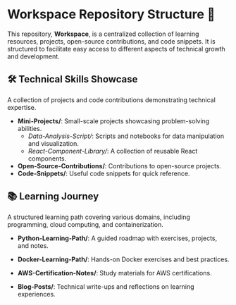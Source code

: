 # Workspace Repository Structure 🚀

This repository, **Workspace**, is a centralized collection of learning resources, projects, open-source contributions, and code snippets. It is structured to facilitate easy access to different aspects of technical growth and development.

## 🛠 Technical Skills Showcase
A collection of projects and code contributions demonstrating technical expertise.

- **Mini-Projects/**: Small-scale projects showcasing problem-solving abilities.
  - *Data-Analysis-Script/*: Scripts and notebooks for data manipulation and visualization.
  - *React-Component-Library/*: A collection of reusable React components.
- **Open-Source-Contributions/**: Contributions to open-source projects.
- **Code-Snippets/**: Useful code snippets for quick reference.


## 📚 Learning Journey
A structured learning path covering various domains, including programming, cloud computing, and containerization.

- **Python-Learning-Path/**: A guided roadmap with exercises, projects, and notes.






- **Docker-Learning-Path/**: Hands-on Docker exercises and best practices.
- **AWS-Certification-Notes/**: Study materials for AWS certifications.
- **Blog-Posts/**: Technical write-ups and reflections on learning experiences.

